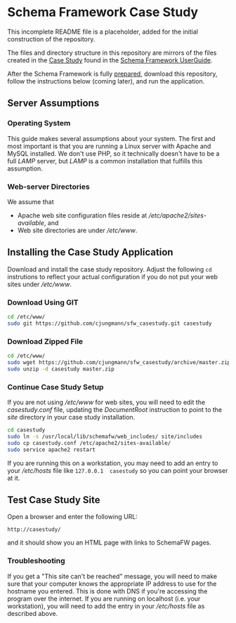 # Schema Framework Case Study

This incomplete README file is a placeholder, added for the initial construction of the repository.

The files and directory structure in this repository are mirrors of the files created in the
[Case Study](https://github.com/cjungmann/schemafw/blob/master/userguide/SchemaFWCaseStudy.md) found in
the [Schema Framework UserGuide](https://github.com/cjungmann/schemafw/blob/master/userguide/UserGuide.md).

After the Schema Framework is fully [prepared](https://github.com/cjungmann/schemafw/blob/master/userguide/PreparingToUseSchemaFW.md), download this repository, follow the instructions below (coming later),
and run the application.

## Server Assumptions

### Operating System

This guide makes several assumptions about your system.  The first and most
important is that you are running a Linux server with Apache and MySQL installed.
We don't use PHP, so it technically doesn't have to be a full *LAMP* server, but
*LAMP* is a common installation that fulfills this assumption.

### Web-server Directories

We assume that
- Apache web site configuration files reside at */etc/apache2/sites-available*, and
- Web site directories are under */etc/www*.

## Installing the Case Study Application

Download and install the case study repository.  Adjust the following `cd` instrutions to reflect
your actual configuration if you do not put your web sites under */etc/www*.

### Download Using GIT
~~~sh
cd /etc/www/
sudo git https://github.com/cjungmann/sfw_casestudy.git casestudy
~~~

### Download Zipped File
~~~sh
cd /etc/www/
sudo wget https://github.com/cjungmann/sfw_casestudy/archive/master.zip
sudo unzip -d casestudy master.zip
~~~

### Continue Case Study Setup

If you are not using */etc/www* for web sites, you will need to edit the *casestudy.conf* file,
updating the *DocumentRoot* instruction to point to the *site* directory in your case study
installation.

~~~sh
cd casestudy
sudo ln -s /usr/local/lib/schemafw/web_includes/ site/includes
sudo cp casestudy.conf /etc/apache2/sites-available/
sudo service apache2 restart
~~~

If you are running this on a workstation, you may need to add an entry to your */etc/hosts* file
like `127.0.0.1  casestudy` so you can point your browser at it.

## Test Case Study Site

Open a browser and enter the following URL:

`http://casestudy/`

and it should show you an HTML page with links to SchemaFW pages.

### Troubleshooting

If you get a "This site can't be reached" message, you will need to make sure that your
computer knows the appropriate IP address to use for the hostname you entered.  This is done
with DNS if you're accessing the program over the internet.  If you are running on localhost
(i.e. your workstation), you will need to add the entry in your */etc/hosts* file as
described above.

